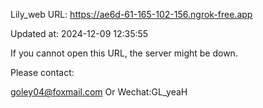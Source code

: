 Lily_web URL: https://ae6d-61-165-102-156.ngrok-free.app

Updated at: 2024-12-09 12:35:55

If you cannot open this URL, the server might be down.

Please contact: 

goley04@foxmail.com Or Wechat:GL_yeaH